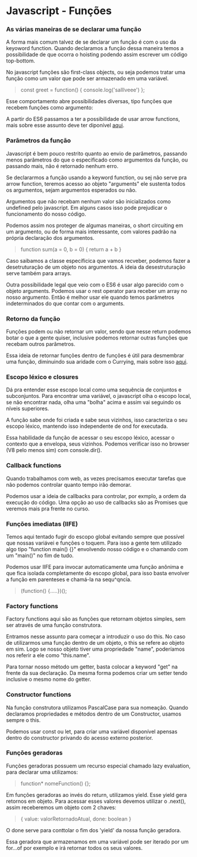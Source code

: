# Javascript - Funções

### As várias maneiras de se declarar uma função

A forma mais comum talvez de se declarar um função é com o uso da keyoword function. Quando declaramos a função dessa maneira temos a possibilidade de que ocorra o hoisting podendo assim escrever um código top-bottom.

No javascript funções são first-class objects, ou seja podemos tratar uma função como um valor que pode ser armazenado em uma variável.
> const greet = function() { console.log('salllveee') };

Esse comportamento abre possibilidades diversas, tipo funções que recebem funções como argumento:

A partir do ES6 passamos a ter a possibilidade de usar arrow functions, mais sobre esse assunto deve ter diponível [aqui](../../fcc-javascript-algorithms/es6.md).

### Parâmetros da função

Javascript é bem pouco restrito quanto ao envio de parâmetros, passando menos parâmetros do que o especificado como argumentos da função, ou passando mais, não é retornado nenhum erro.

Se declararmos a função usando a keyword function, ou sej não serve pra arrow function, teremos acesso ao objeto "arguments" ele sustenta todos os argumentos, sejam argumentos esperados ou não.

Argumentos que não recebam nenhum valor são inicializados como undefined pelo javascript. Em alguns casos isso pode prejudicar o funcionamento do nosso código.

Podemos assim nos proteger de algumas maneiras, o short circuiting em um argumento, ou de forma mais interessante, com valores padrão na própria declaração dos argumentos.
> function sum(a = 0, b = 0) { return a + b }

Caso saibamos a classe específicica que vamos recveber, podemos fazer a desetruturação de um objeto nos argumentos. A ideia da desestruturação serve também para arrays.

Outra possibilidade legal que veio com o ES6 é usar algo parecido com o objeto arguments. Podemos usar o rest operator para receber um array no nosso argumento. Então é melhor usar ele quando temos parâmetros indeterminados do que contar com o arguments.

### Retorno da função

Funções podem ou não retornar um valor, sendo que nesse return podemos botar o que a gente quiser, inclusive podemos retornar outras funções que recebam outros parâmetros. 

Essa ideia de retornar funções dentro de funções é útil para desmembrar uma função, diminuindo sua aridade com o Currying, mais sobre isso [aqui](../../fcc-javascript-algorithms/functionalProgramming.md).

### Escopo léxico e closures

Dá pra entender esse escopo local como uma sequência de conjuntos e subconjuntos. Para encontrar uma variável, o javascript olha o escopo local, se não encontrar nada, olha uma "bolha" acima e assim vai seguindo os níveis superiores.

A função sabe onde foi criada e sabe seus vizinhos, isso caracteriza o seu escopo léxico, mantendo isso independente de ond for executada.

Essa habilidade da função de acessar o seu escopo léxico, acessar o contexto que a envelopa, seus vizinhos. Podemos verificar isso no browser (V8 pelo menos sim) com console.dir().

### Callback functions

Quando trabalhamos com web, as vezes precisamos executar tarefas que não podemos controlar quanto tempo irão demorar.

Podemos usar a ideia de callbacks para controlar, por exmplo, a ordem da execução do código. Uma opção ao uso de callbacks são as Promises que veremos mais pra frente no curso.

### Funções imediatas (IIFE)

Temos aqui tentado fugir do escopo global evitando sempre que possível que nossas variávei e funções o toquem. Para isso a gente tem utilizado algo tipo "function main() {}" envolvendo nosso código e o chamando com um "main()" no fim de tudo.

Podemos usar IIFE para invocar automaticamente uma função anônima e que fica isolada completamente do escopo global, para isso basta envolver a função em parenteses e chamá-la na sequ^qncia.
> (function() {.....})();

### Factory functions

Factory functions aqui são as funções que retornam objetos simples, sem ser através de uma função construtora.

Entramos nesse assunto para começar a introduzir o uso do this. No caso de utilizarmos uma função dentro de um objeto, o this se refere ao objeto em sim. Logo se nosso objeto tiver uma propriedade "name", poderíamos nos referir a ele como "this.name". 

Para tornar nosso método um getter, basta colocar a keyword "get" na frente da sua declaração. Da mesma forma podemos criar um setter tendo inclusive o mesmo nome do getter.

### Constructor functions

Na função construtora utilizamos PascalCase para sua nomeação. Quando declaramos propriedades e métodos dentro de um Constructor, usamos sempre o this.

Podemos usar const ou let, para criar uma variável disponível apensas dentro do constructor privando do acesso externo posterior.

### Funções geradoras

Funções geradoras possuem um recurso especial chamado lazy evaluation, para declarar uma utilizamos:
> function* nomeFunction() {};

Em funções geradoras ao invés do return, utilizamos yield. Esse yield gera retornos em objeto. Para acessar esses valores devemos utilizar o .next(), assim receberemos um objeto com 2 chaves:
> { value: valorRetornadoAtual, done: boolean }

O done serve para conttolar o fim dos 'yield' da nossa função geradora.

Essa geradora que armazenamos em uma variável pode ser iterado por um for...of por exemplo e irá retornar todos os seus valores.
